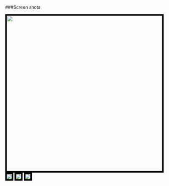 ###Screen shots

<img src="https://github.com/nodengine/chatlog/raw/master/src/img/1.png" style="width:500px;border: 5px solid #000;" />
<img src="https://github.com/nodengine/chatlog/raw/master/src/img/2.png" style="border: 5px solid #000;" />
<img src="https://github.com/nodengine/chatlog/raw/master/src/img/3.png" style="border: 5px solid #000;" />
<img src="https://github.com/nodengine/chatlog/raw/master/src/img/4.png" style="border: 5px solid #000;" />
